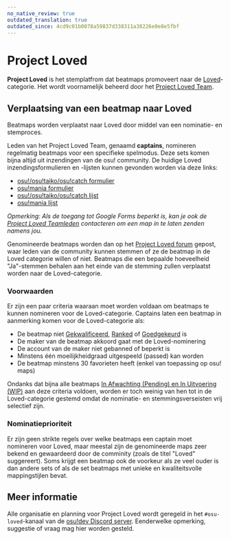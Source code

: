 ```yaml
---
no_native_review: true
outdated_translation: true
outdated_since: 4cd9c01b0078a59837d338311a38226e0e8e5fbf
---
```


# Project Loved

**Project Loved** is het stemplatfrom dat beatmaps promoveert naar de [Loved](/wiki/Beatmap/Category#loved)-categorie. Het wordt voornamelijk beheerd door het [Project Loved Team](/wiki/People/The_Team/Project_Loved_Team).

## Verplaatsing van een beatmap naar Loved

Beatmaps worden verplaatst naar Loved door middel van een nominatie- en stemproces.

Leden van het Project Loved Team, genaamd **captains**, nomineren regelmatig beatmaps voor een specifieke spelmodus. Deze sets komen bijna altijd uit inzendingen van de osu! community. De huidige Loved inzendingsformulieren en -lijsten kunnen gevonden worden via deze links:

- [osu!/osu!taiko/osu!catch formulier](https://docs.google.com/forms/d/e/1FAIpQLSdbgHOVqMF8wQQKSdddW1JhC10ff6C7fb4JbEW7PBQTn9gAqg/viewform)
- [osu!mania formulier](https://docs.google.com/forms/d/e/1FAIpQLSeaGfoQNGMqw4qQcqRPItUZILh2fGwJR6ly6cZNY9OWPXkFhw/viewform)
- [osu!/osu!taiko/osu!catch lijst](https://docs.google.com/spreadsheets/d/1HgHwtO3kIzT8R4ocEJMZTosADrGJRJOFL-TZI97tZS4/edit)
- [osu!mania lijst](https://docs.google.com/spreadsheets/d/1sjkTwUSvQ5Me-6rK61rToTg2bU-yX9X29CXdzttvhtM/edit)

*Opmerking: Als de toegang tot Google Forms beperkt is, kan je ook de [Project Loved Teamleden](/wiki/People/The_Team/Project_Loved_Team#team-members) contacteren om een map in te laten zenden namens jou.*

Genomineerde beatmaps worden dan op het [Project Loved forum](https://osu.ppy.sh/community/forums/120) gepost, waar leden van de community kunnen stemmen of ze de beatmap in de Loved categorie willen of niet. Beatmaps die een bepaalde hoeveelheid "Ja"-stemmen behalen aan het einde van de stemming zullen verplaatst worden naar de Loved-categorie.

### Voorwaarden

Er zijn een paar criteria waaraan moet worden voldaan om beatmaps te kunnen nomineren voor de Loved-categorie. Captains laten een beatmap in aanmerking komen voor de Loved-categorie als:

- De beatmap niet [Gekwalificeerd](/wiki/Beatmap/Category#qualified), [Ranked](/wiki/Beatmap/Category#ranked) of [Goedgekeurd](/wiki/Beatmap/Category#approved) is
- De maker van de beatmap akkoord gaat met de Loved-nominering
- De account van de maker niet gebanned of beperkt is
- Minstens één moeilijkheidgraad uitgespeeld (passed) kan worden
- De beatmap minstens 30 favorieten heeft (enkel van toepassing op osu! maps)

Ondanks dat bijna alle beatmaps [In Afwachting (Pending) en In Uitvoering (WIP)](/wiki/Beatmap/Category#work-in-progress-and-pending) aan deze criteria voldoen, worden er toch weinig van hen tot in de Loved-categorie gestemd omdat de nominatie- en stemmingsverseisten vrij selectief zijn.

### Nominatieprioriteit

Er zijn geen strikte regels over welke beatmaps een captain moet nomineren voor Loved, maar meestal zijn de genomineerde maps zeer bekend en gewaardeerd door de comminity (zoals de titel "Loved" suggereert). Soms krijgt een beatmap ook de voorkeur als ze veel ouder is dan andere sets of als de set beatmaps met unieke en kwaliteitsvolle mappingstijlen bevat.

## Meer informatie

Alle organisatie en planning voor Project Loved wordt geregeld in het `#osu-loved`-kanaal van de [osu!dev Discord server](https://discord.gg/ppy). Eenderwelke opmerking, suggestie of vraag mag hier worden gesteld.
